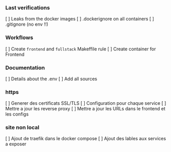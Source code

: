 ### Last verifications
[ ] Leaks from the docker images
[ ] .dockerignore on all containers
[ ] .gitignore (no env !!)

### Workflows
[ ] Create `frontend` and `fullstack` Makeffile rule
[ ] Create container for Frontend

### Documentation
[ ] Details about the .env
[ ] Add all sources

### https
[ ] Generer des certificats SSL/TLS
[ ] Configuration pour chaque service 
[ ] Mettre a jour les reverse proxy
[ ] Mettre a jour les URLs dans le frontend et les configs


### site non local
[ ] Ajout de traefik dans le docker compose
[ ] Ajout des lables aux services a exposer
